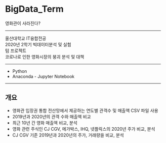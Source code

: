# BigData_Term
영화관이 사라진다?

---
울산대학교 IT융합전공  
2020년 2학기 빅데이터분석 및 실험  
텀 프로젝트  
코로나로 인한 영화시장의 붕괴 분석 및 대책

---
 - Python
 - Anaconda - Jupyter Notebook
 
---
## 개요
 - 영화관 입장권 통합 전산망에서 제공하는 연도별 관객수 및 매출액 CSV 파일 사용
 - 2019년과 2020년의 관객 수와 매출액 비교
 - 최근 10년 간 영화 매출액 비교, 분석
 - 영화 관련 주식인 CJ CGV, 메가박스, IHQ, 넷플릭스의 2020년 주가 비교, 분석
 - CJ CGV 기준 2019년과 2020년의 주가, 거래량을 비교, 분석

